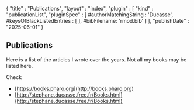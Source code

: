 {
"title" : "Publications",
"layout" : "index",
"plugin" : [ "kind" : "publicationList",
	"pluginSpec" : [ 
		#authorMatchingString : 'Ducasse',
		#keysOfBlackListedEntries : [ ],
		#bibFilename: 'rmod.bib' ] ],
"publishDate" : "2025-06-01"
}

## Publications

Here is a list of the articles I wrote over the years. Not all my books may be listed here. 

Check 
- [https://books.pharo.org](http://books.pharo.org) 
- [http://stephane.ducasse.free.fr/Books.html](http://stephane.ducasse.free.fr/Books.html)